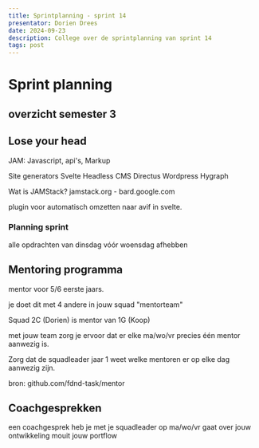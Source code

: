 ```yaml
---
title: Sprintplanning - sprint 14
presentator: Dorien Drees
date: 2024-09-23
description: College over de sprintplanning van sprint 14
tags: post
---
```


# Sprint planning

## overzicht semester 3

## Lose your head

JAM: Javascript, api's, Markup

Site generators
  Svelte
Headless CMS
  Directus
  Wordpress
  Hygraph

Wat is JAMStack?
  jamstack.org - bard.google.com

plugin voor automatisch omzetten naar avif in svelte.

### Planning sprint

alle opdrachten van dinsdag vóór woensdag afhebben

## Mentoring programma

mentor voor 5/6 eerste jaars.

je doet dit met 4 andere in jouw squad "mentorteam"

Squad 2C (Dorien) is mentor van 1G (Koop)

met jouw team zorg je ervoor dat er elke ma/wo/vr precies één mentor aanwezig is.

Zorg dat de squadleader jaar 1 weet welke mentoren er op elke dag aanwezig zijn.

bron: github.com/fdnd-task/mentor

## Coachgesprekken

een coachgesprek
  heb je met je squadleader
  op ma/wo/vr
  gaat over jouw ontwikkeling
  mouit jouw portflow








